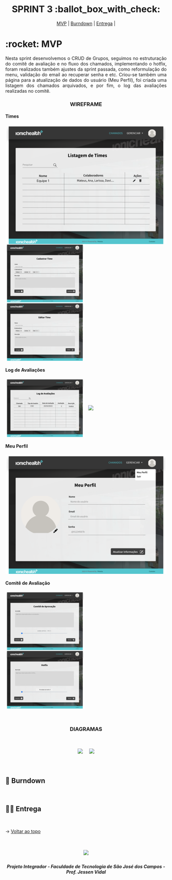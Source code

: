 

<br id="topo">
 
<h1 align="center"> SPRINT 3 :ballot_box_with_check: </h1>

<p align="center">
    <a href="#mvp">MVP</a> | 
    <a href="#burndown">Burndown</a> | 
    <a href="#entrega">Entrega</a> | 
</p>
<span id="mvp">
 
<h1> :rocket: MVP </h1>
<p align="justify">Nesta sprint desenvolvemos o CRUD de Grupos, seguimos no estruturação do comitê de avaliação e no fluxo dos chamados, implementando o hotfix, foram realizados também ajustes da sprint passada, como reformulação do menu, validação do email ao recuperar senha e etc. Criou-se também uma página para a atualização de dados do usuário (Meu Perfil), foi criada uma listagem dos chamados arquivados, e por fim, o log das avaliações realizadas no comitê.</p>
  
  
 <h3 align="center"> WIREFRAME </h3>
<p align="center">
  <h4>Times</h2>
  <img src="https://github.com/peonia-api/API_4_Semestre/blob/main/imagens/ListagemGrupos.png"align="center"/>
  </br>
  <img src="https://github.com/peonia-api/API_4_Semestre/blob/main/imagens/AdicionarGrupo.png" width="49%" align="center"/> &nbsp;
  <img src="https://github.com/peonia-api/API_4_Semestre/blob/main/imagens/EditarGrupo.png" width="49%" align="center"/>
  <h4>Log de Avaliações</h2>
  <img src="https://github.com/peonia-api/API_4_Semestre/blob/main/imagens/LogAvaliacoes.png" width="49%" align="center"/> &nbsp;
  <img src="https://github.com/peonia-api/API_4_Semestre/blob/main/imagens/ModalLogDeAvaliacoes.png" width="49%" align="center"/>
  <h4>Meu Perfil</h2>
  <img src="https://github.com/peonia-api/API_4_Semestre/blob/main/imagens/MeuPerfil.png" align="center"/>
  <h4>Comitê de Avaliação</h2>
  <img src="https://github.com/peonia-api/API_4_Semestre/blob/main/imagens/ComiteAprovacao.png" width="49%" align="center"/> &nbsp;
  <img src="https://github.com/peonia-api/API_4_Semestre/blob/main/imagens/ComiteHotfix.png" width="49%" align="center"/>
</p>
<br>

  <h3 align="center" id="diagramas"> DIAGRAMAS </h3>
<h1 align="center">
    <img src="https://github.com/peonia-api/API_4_Semestre/blob/main/imagens/DERsprint3.png" align="center"/> &nbsp;
    <img src="https://github.com/peonia-api/API_4_Semestre/blob/main/imagens/LOGICO_DERsprint3.png" align="center"/>
</h1>
<br>
  
<span id="burndown">
 
## :pushpin: Burndown
<br>
 
  
 <span id="entrega">
 
## 👩‍💻 Entrega


  

<br>
   
  → [Voltar ao topo](#topo)
<h1 align="center"> <img src = "https://fatecsjc-prd.azurewebsites.net/images/logo/fatecsjc_400x192.png" height="70"  align="auto">
<h5 align="center"> Projeto Integrador - Faculdade de Tecnologia de São José dos Campos - Prof. Jessen Vidal </h5>
